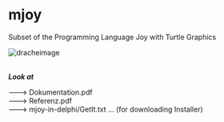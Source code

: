 # mjoy
Subset of the Programming Language Joy with Turtle Graphics

![dracheimage](https://fpstefan.github.io/fpstefande/dracheimage.png)

\
***Look at***

---> Dokumentation.pdf\
---> Referenz.pdf\
---> mjoy-in-delphi/GetIt.txt ... (for downloading Installer)
